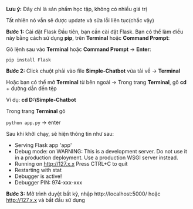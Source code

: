 **Lưu ý:** Đây chỉ là sản phẩm học tập, không có nhiều giá trị

Tất nhiên nó vẫn sẽ được update và sửa lỗi liên tục(chắc vậy)

**Bước 1:** Cài đặt Flask
Đầu tiên, bạn cần cài đặt Flask. Bạn có thể làm điều này bằng cách sử dụng **pip**, trên **Terminal** hoặc **Command Prompt**:

Gõ lệnh sau vào **Terminal** hoặc **Command Prompt** -> **Enter**:

```pip install Flask```

**Bước 2:** Click chuột phải vào file **Simple-Chatbot** vừa tải về -> **Terminal**

Hoặc bạn có thể mở **Terminal** từ bên ngoài -> Trong trang **Terminal**, gõ **cd** + đường dẫn đến tệp

Ví dụ: **cd D:\Simple-Chatbot**

Trong trang **Terminal** gõ 

```python app.py```  -> enter

Sau khi khởi chạy, sẽ hiện thông tin như sau:
 * Serving Flask app 'app'
 * Debug mode: on
WARNING: This is a development server. Do not use it in a production deployment. Use a production WSGI server instead.
 * Running on http://127.x.x
Press CTRL+C to quit
 * Restarting with stat
 * Debugger is active!
 * Debugger PIN: 974-xxx-xxx


**Bước 3:** Mở trình duyệt bất kỳ, nhập http://localhost:5000/ hoặc http://127.x.x và bắt đầu sử dụng
